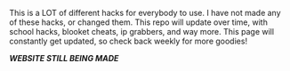 This is a LOT of different hacks for everybody to use.
I have not made any of these hacks, or changed them.
This repo will update over time, with school hacks, blooket cheats, ip grabbers, and way more.
This page will constantly get updated, so check back weekly for more goodies!

***WEBSITE STILL BEING MADE***
